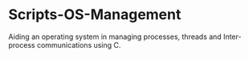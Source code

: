 # Scripts-OS-Management
Aiding an operating system in managing processes, threads and Inter-process communications using C.
